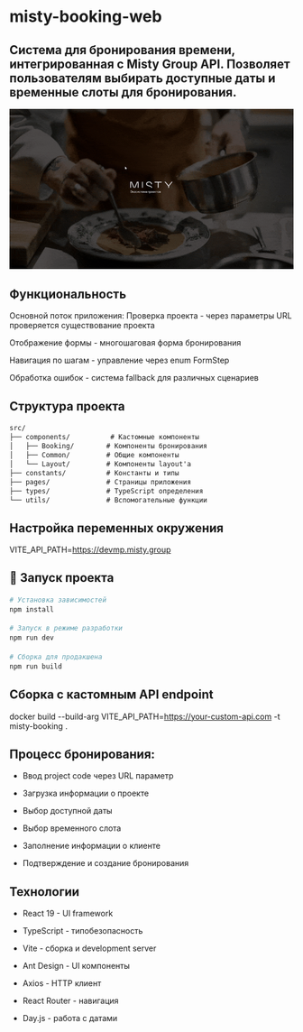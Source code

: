 # misty-booking-web
## Система для бронирования времени, интегрированная с Misty Group API. Позволяет пользователям выбирать доступные даты и временные слоты для бронирования.

![Alt Text](./video.gif)

## Функциональность
Основной поток приложения:
Проверка проекта - через параметры URL проверяется существование проекта

Отображение формы - многошаговая форма бронирования

Навигация по шагам - управление через enum FormStep

Обработка ошибок - система fallback для различных сценариев
## Структура проекта
```
src/
├── components/          # Кастомные компоненты
│   ├── Booking/        # Компоненты бронирования
│   ├── Common/         # Общие компоненты
│   └── Layout/         # Компоненты layout'а
├── constants/          # Константы и типы
├── pages/              # Страницы приложения
├── types/              # TypeScript определения
└── utils/              # Вспомогательные функции
```

## Настройка переменных окружения
VITE_API_PATH=https://devmp.misty.group

## 🚀 Запуск проекта

```bash
# Установка зависимостей
npm install

# Запуск в режиме разработки
npm run dev

# Сборка для продакшена
npm run build

```

## Сборка с кастомным API endpoint
docker build --build-arg VITE_API_PATH=https://your-custom-api.com -t misty-booking .

## Процесс бронирования:
* Ввод project code через URL параметр

* Загрузка информации о проекте

* Выбор доступной даты

* Выбор временного слота

* Заполнение информации о клиенте

* Подтверждение и создание бронирования

## Технологии
* React 19 - UI framework

* TypeScript - типобезопасность

* Vite - сборка и development server

* Ant Design - UI компоненты

* Axios - HTTP клиент

* React Router - навигация

* Day.js - работа с датами